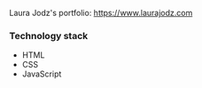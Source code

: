Laura Jodz's portfolio:  https://www.laurajodz.com


### Technology stack

+ HTML
+ CSS
+ JavaScript
